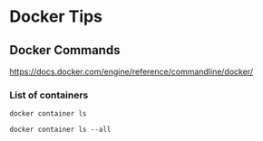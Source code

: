 # Docker Tips

## Docker Commands

https://docs.docker.com/engine/reference/commandline/docker/

### List of containers
    
    docker container ls

    docker container ls --all
    
    
